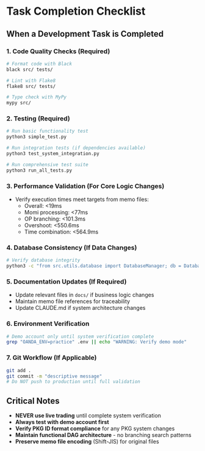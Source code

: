 # Task Completion Checklist

## When a Development Task is Completed

### 1. Code Quality Checks (Required)
```bash
# Format code with Black
black src/ tests/

# Lint with Flake8
flake8 src/ tests/

# Type check with MyPy
mypy src/
```

### 2. Testing (Required)
```bash
# Run basic functionality test
python3 simple_test.py

# Run integration tests (if dependencies available)
python3 test_system_integration.py

# Run comprehensive test suite
python3 run_all_tests.py
```

### 3. Performance Validation (For Core Logic Changes)
- Verify execution times meet targets from memo files:
  - Overall: <19ms
  - Momi processing: <77ms
  - OP branching: <101.3ms
  - Overshoot: <550.6ms
  - Time combination: <564.9ms

### 4. Database Consistency (If Data Changes)
```bash
# Verify database integrity
python3 -c "from src.utils.database import DatabaseManager; db = DatabaseManager('./data/fx_trading.db'); print('DB OK')"
```

### 5. Documentation Updates (If Required)
- Update relevant files in `docs/` if business logic changes
- Maintain memo file references for traceability
- Update CLAUDE.md if system architecture changes

### 6. Environment Verification
```bash
# Demo account only until system verification complete
grep "OANDA_ENV=practice" .env || echo "WARNING: Verify demo mode"
```

### 7. Git Workflow (If Applicable)
```bash
git add .
git commit -m "descriptive message"
# Do NOT push to production until full validation
```

## Critical Notes
- **NEVER use live trading** until complete system verification
- **Always test with demo account first**
- **Verify PKG ID format compliance** for any PKG system changes
- **Maintain functional DAG architecture** - no branching search patterns
- **Preserve memo file encoding** (Shift-JIS) for original files